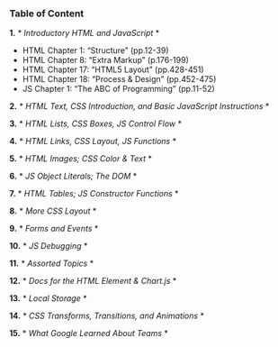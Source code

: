 ### Table of Content


**1.** * *Introductory HTML and JavaScript* *
- HTML Chapter 1: “Structure” (pp.12-39)
- HTML Chapter 8: “Extra Markup” (p.176-199)
- HTML Chapter 17: “HTML5 Layout” (pp.428-451)
- HTML Chapter 18: “Process & Design” (pp.452-475)
- JS Chapter 1: “The ABC of Programming” (pp.11-52)

**2.** * *HTML Text, CSS Introduction, and Basic JavaScript Instructions* *

**3.** * *HTML Lists, CSS Boxes, JS Control Flow* *

**4.** * *HTML Links, CSS Layout, JS Functions* *

**5.** * *HTML Images; CSS Color & Text* *

**6.** * *JS Object Literals; The DOM* *

**7.** * *HTML Tables; JS Constructor Functions* *

**8.** * *More CSS Layout* *

**9.** * *Forms and Events* *

**10.** * *JS Debugging* *

**11.** * *Assorted Topics* *

**12.** * *Docs for the HTML <canvas> Element & Chart.js* *

**13.** * *Local Storage* *

**14.** * *CSS Transforms, Transitions, and Animations* *

**15.** * *What Google Learned About Teams* *
